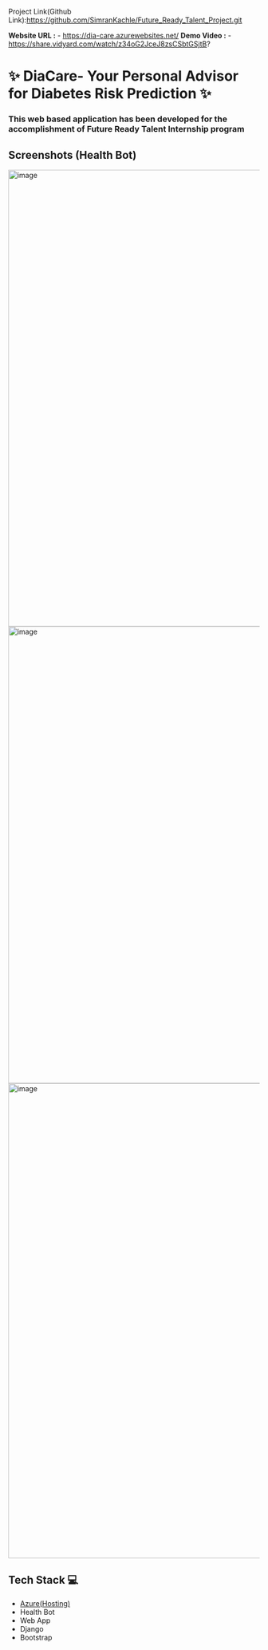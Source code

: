 Project Link(Github Link):https://github.com/SimranKachle/Future_Ready_Talent_Project.git


**Website URL :** - https://dia-care.azurewebsites.net/
**Demo Video :** - https://share.vidyard.com/watch/z34oG2JceJ8zsCSbtGSjtB?

# ✨ DiaCare- Your Personal Advisor for Diabetes Risk Prediction ✨


### This web based application has been developed for the accomplishment of Future Ready Talent Internship program

## Screenshots (Health Bot)
<img width="915" alt="image" src="https://user-images.githubusercontent.com/119679260/233858257-ce57f07c-f87c-4185-a815-101b692f96f1.png">
<img width="916" alt="image" src="https://user-images.githubusercontent.com/119679260/233858299-cdba9299-0ee8-4d11-8fdd-5fe4f09fb468.png">
<img width="952" alt="image" src="https://user-images.githubusercontent.com/119679260/233858342-5cd545ed-490c-4cd9-85fd-74da918c8fce.png">






## Tech Stack 💻

- [Azure(Hosting)](https://azure.microsoft.com/en-in/features/azure-portal/)
- Health Bot
- Web App
- Django
- Bootstrap



